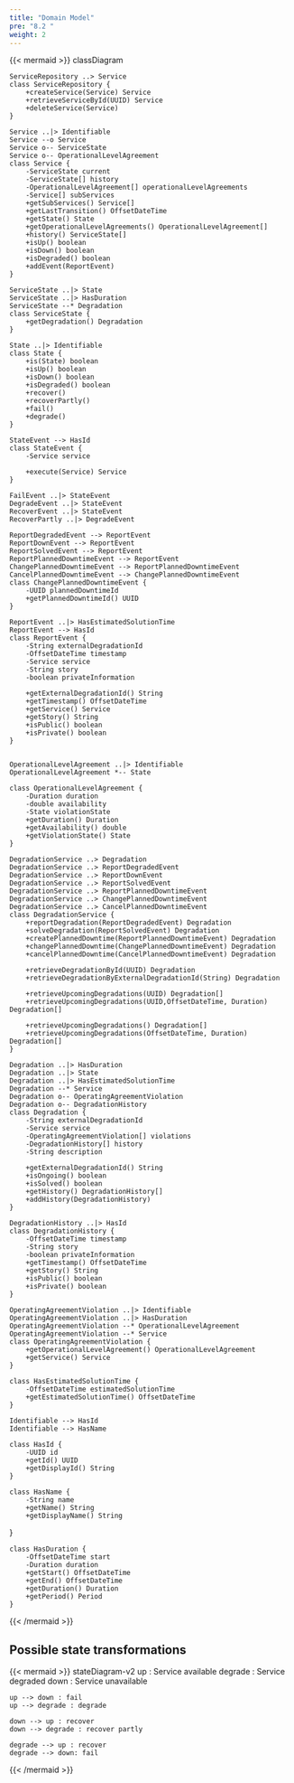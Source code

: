 ```yaml
---
title: "Domain Model"
pre: "8.2 "
weight: 2
---
```


{{< mermaid >}}
classDiagram

    ServiceRepository ..> Service
    class ServiceRepository {
        +createService(Service) Service
        +retrieveServiceById(UUID) Service
        +deleteService(Service)
    }

    Service ..|> Identifiable
    Service --o Service
    Service o-- ServiceState
    Service o-- OperationalLevelAgreement
    class Service {
        -ServiceState current
        -ServiceState[] history
        -OperationalLevelAgreement[] operationalLevelAgreements
        -Service[] subServices
        +getSubServices() Service[]
        +getLastTransition() OffsetDateTime
        +getState() State
        +getOperationalLevelAgreements() OperationalLevelAgreement[]
        +history() ServiceState[]
        +isUp() boolean
        +isDown() boolean
        +isDegraded() boolean
        +addEvent(ReportEvent)
    }

    ServiceState ..|> State
    ServiceState ..|> HasDuration
    ServiceState --* Degradation
    class ServiceState {
        +getDegradation() Degradation
    }

    State ..|> Identifiable
    class State {
        +is(State) boolean
        +isUp() boolean
        +isDown() boolean
        +isDegraded() boolean
        +recover()
        +recoverPartly()
        +fail()
        +degrade()
    }

    StateEvent --> HasId
    class StateEvent {
        -Service service

        +execute(Service) Service
    }

    FailEvent ..|> StateEvent
    DegradeEvent ..|> StateEvent
    RecoverEvent ..|> StateEvent
    RecoverPartly ..|> DegradeEvent

    ReportDegradedEvent --> ReportEvent
    ReportDownEvent --> ReportEvent
    ReportSolvedEvent --> ReportEvent
    ReportPlannedDowntimeEvent --> ReportEvent
    ChangePlannedDowntimeEvent --> ReportPlannedDowntimeEvent
    CancelPlannedDowntimeEvent --> ChangePlannedDowntimeEvent
    class ChangePlannedDowntimeEvent {
        -UUID plannedDowntimeId
        +getPlannedDowntimeId() UUID
    }

    ReportEvent ..|> HasEstimatedSolutionTime
    ReportEvent --> HasId
    class ReportEvent {
        -String externalDegradationId
        -OffsetDateTime timestamp
        -Service service
        -String story
        -boolean privateInformation

        +getExternalDegradationId() String
        +getTimestamp() OffsetDateTime
        +getService() Service
        +getStory() String
        +isPublic() boolean
        +isPrivate() boolean
    }


    OperationalLevelAgreement ..|> Identifiable
    OperationalLevelAgreement *-- State

    class OperationalLevelAgreement {
        -Duration duration
        -double availability
        -State violationState
        +getDuration() Duration 
        +getAvailability() double
        +getViolationState() State
    }

    DegradationService ..> Degradation
    DegradationService ..> ReportDegradedEvent
    DegradationService ..> ReportDownEvent
    DegradationService ..> ReportSolvedEvent
    DegradationService ..> ReportPlannedDowntimeEvent
    DegradationService ..> ChangePlannedDowntimeEvent
    DegradationService ..> CancelPlannedDowntimeEvent
    class DegradationService {
        +reportDegradation(ReportDegradedEvent) Degradation
        +solveDegradation(ReportSolvedEvent) Degradation
        +createPlannedDowntime(ReportPlannedDowntimeEvent) Degradation
        +changePlannedDowntime(ChangePlannedDowntimeEvent) Degradation
        +cancelPlannedDowntime(CancelPlannedDowntimeEvent) Degradation

        +retrieveDegradationById(UUID) Degradation
        +retrieveDegradationByExternalDegradationId(String) Degradation
        
        +retrieveUpcomingDegradations(UUID) Degradation[]
        +retrieveUpcomingDegradations(UUID,OffsetDateTime, Duration) Degradation[]
        
        +retrieveUpcomingDegradations() Degradation[]
        +retrieveUpcomingDegradations(OffsetDateTime, Duration) Degradation[]
    }

    Degradation ..|> HasDuration
    Degradation ..|> State
    Degradation ..|> HasEstimatedSolutionTime
    Degradation --* Service
    Degradation o-- OperatingAgreementViolation
    Degradation o-- DegradationHistory
    class Degradation {
        -String externalDegradationId
        -Service service
        -OperatingAgreementViolation[] violations
        -DegradationHistory[] history
        -String description

        +getExternalDegradationId() String
        +isOngoing() boolean
        +isSolved() boolean
        +getHistory() DegradationHistory[]
        +addHistory(DegradationHistory)
    }

    DegradationHistory ..|> HasId
    class DegradationHistory {
        -OffsetDateTime timestamp
        -String story
        -boolean privateInformation
        +getTimestamp() OffsetDateTime
        +getStory() String
        +isPublic() boolean
        +isPrivate() boolean
    }

    OperatingAgreementViolation ..|> Identifiable
    OperatingAgreementViolation ..|> HasDuration
    OperatingAgreementViolation --* OperationalLevelAgreement
    OperatingAgreementViolation --* Service
    class OperatingAgreementViolation {
        +getOperationalLevelAgreement() OperationalLevelAgreement
        +getService() Service
    }

    class HasEstimatedSolutionTime {
        -OffsetDateTime estimatedSolutionTime
        +getEstimatedSolutionTime() OffsetDateTime
    }

    Identifiable --> HasId
    Identifiable --> HasName

    class HasId {
        -UUID id
        +getId() UUID
        +getDisplayId() String
    }

    class HasName {
        -String name
        +getName() String
        +getDisplayName() String
   }

    class HasDuration {
        -OffsetDateTime start
        -Duration duration
        +getStart() OffsetDateTime
        +getEnd() OffsetDateTime
        +getDuration() Duration
        +getPeriod() Period
    }
{{< /mermaid >}}

## Possible state transformations

{{< mermaid >}}
stateDiagram-v2
    up : Service available
    degrade : Service degraded
    down : Service unavailable

    up --> down : fail
    up --> degrade : degrade

    down --> up : recover
    down --> degrade : recover partly

    degrade --> up : recover
    degrade --> down: fail
{{< /mermaid >}}
